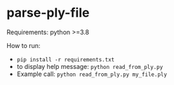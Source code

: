 # parse-ply-file
Requirements: python  >=3.8

How to run:
* `pip install -r requirements.txt`
* to display help message: `python read_from_ply.py`
* Example call: `python read_from_ply.py my_file.ply`
